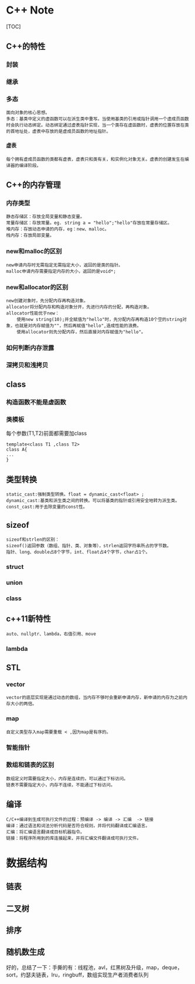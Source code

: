 # C++ Note

[TOC]



## C++的特性

### 封装

### 继承

### 多态
	面向对象的核心思想。
	多态：基类中定义的虚函数可以在派生类中重写。当使用基类的引用或指针调用一个虚成员函数时会执行动态绑定。动态绑定通过虚表指针实现，当一个类存在虚函数时，虚表的位置存放在类的首地址处，虚表中存放的是虚成员函数的地址指针。
#### 虚表
	每个拥有虚成员函数的类都有虚表，虚表只和类有关，和实例化对象无关。虚表的创建发生在编译器的编译阶段。
##  C++的内存管理
### 内存类型
	静态存储区：存放全局变量和静态变量。
	常量存储区：存放常量。eg. string a = "hello";"hello"存放在常量存储区。
	堆内存：存放动态申请的内存，eg：new、malloc。
	栈内存：存放局部变量。
### new和malloc的区别
	new申请内存时无需指定无需指定大小，返回的是类的指针。
	malloc申请内存需要指定内存的大小，返回的是void*;
### new和allocator的区别
	new创建对象时，先分配内存再构造对象。
	allocator将分配内存和构造对象分开，先进行内存的分配，再构造对象。
	allocator性能优于new：
		使用new string(10);并全赋值为"hello"时，先分配内存再构造10个空的string对象，也就是对内存赋值为""，然后再赋值"hello",造成性能的浪费。
		使用allocator则先分配内存，然后直接对内存赋值为"hello"。
### 如何判断内存泄露

### 深拷贝和浅拷贝
## class
### 构造函数不能是虚函数
### 类模板
每个参数(T1,T2)前面都需要加class

	template<class T1 ,class T2>
	class A{
	...
	}

## 类型转换
	static_cast:强制类型转换。float = dynamic_cast<float> ;
	dynamic_cast:基类和派生类之间的转换。可以将基类的指针或引用安全地转为派生类。
	const_cast:用于去除变量的const性。
## sizeof
	sizeof和strlen的区别：
	sizeof()返回参数（数组、指针、类、对象等），strlen返回字符串所占的字节数。
	指针、long、double占8个字节，int、float占4个字节，char占1个。
### struct
### union
### class
## c++11新特性
	auto、nullptr、lambda，右值引用、move
### lambda

## STL

### vector
	vector的底层实现是通过动态的数组，当内存不够时会重新申请内存，新申请的内存为之前内存大小的两倍。
### map
	自定义类型存入map需要重载 < ,因为map是有序的。
### 智能指针
### 数组和链表的区别
	数组定义时需要指定大小，内存是连续的，可以通过下标访问。
	链表不需要指定大小，内存不连续，不能通过下标访问。
## 编译
	C/C++编译到生成可执行文件的过程：预编译 -> 编译 -> 汇编  -> 链接
	编译：通过语法和词法分析代码是否符合规则，并将代码翻译成汇编语言。
	汇编：将汇编语言翻译成目标机器指令。
	链接：将程序所用到的库连接起来，并将汇编文件翻译成可执行文件。


# 数据结构
## 链表
## 二叉树
## 排序
## 随机数生成
好的，总结了一下：手撕的有：线程池，avl，红黑树及升级，map，deque，sort，约瑟夫链表，lru，ringbuff，数组实现生产者消费者队列